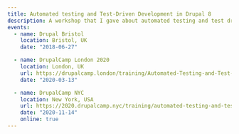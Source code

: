 ```yaml
---
title: Automated testing and Test-Driven Development in Drupal 8
description: A workshop that I gave about automated testing and test driven development in Drupal 8.
events:
  - name: Drupal Bristol
    location: Bristol, UK
    date: "2018-06-27"

  - name: DrupalCamp London 2020
    location: London, UK
    url: https://drupalcamp.london/training/Automated-Testing-and-Test-Driven-Development-in-Drupal-8
    date: "2020-03-13"

  - name: DrupalCamp NYC
    location: New York, USA
    url: https://2020.drupalcamp.nyc/training/automated-testing-and-test-driven-development-drupal-8
    date: "2020-11-14"
    online: true
---
```


